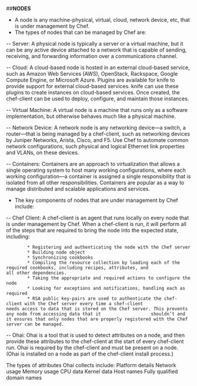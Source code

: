 ##**NODES**

- A node is any machine-physical, virtual, cloud, network device, etc, that is under management by Chef.
- The types of nodes that can be managed by Chef are:

-- Server: A physical node is typically a server or a virtual machine, but it can be any active device attached to a network that is capable of sending, receiving, and forwarding information over a communications channel.

-- Cloud: A cloud-based node is hosted in an external cloud-based service, such as Amazon Web Services (AWS), OpenStack, Rackspace, Google Compute Engine, or Microsoft Azure. Plugins are available for knife to provide support for external cloud-based services. knife can use these plugins to create instances on cloud-based services. Once created, the chef-client can be used to deploy, configure, and maintain those instances.

-- Virtual Machine: A virtual node is a machine that runs only as a software implementation, but otherwise behaves much like a physical machine.

-- Network Device: A network node is any networking device—a switch, a router—that is being managed by a chef-client, such as networking devices by Juniper Networks, Arista, Cisco, and F5. Use Chef to automate common network configurations, such physical and logical Ethernet link properties and VLANs, on these devices.

-- Containers: Containers are an approach to virtualization that allows a single operating system to host many working configurations, where each working configuration—a container is assigned a single responsibility that is isolated from all other responsibilities. Containers are popular as a way to manage distributed and scalable applications and services.

- The key components of nodes that are under management by Chef include:

-- Chef Client: A chef-client is an agent that runs locally on every node that is under management by Chef. When a chef-client is run, it will perform all of the steps that are required to bring the node into the expected state, including:
         
            * Registering and authenticating the node with the Chef server
            * Building node object
            * Synchronizing cookbooks
            * Compiling the resource collection by loading each of the required cookbooks, including recipes, attributes, and              all other dependencies.
            * Taking the appropriate and required actions to configure the node
            * Looking for exceptions and notifications, handling each as required
            * RSA public key-pairs are used to authenticate the chef-client with the Chef server every time a chef-client                  needs access to data that is stored on the Chef server. This prevents any node from accessing data that it                   shouldn’t and it ensures that only nodes that are properly registered with the Chef server can be managed.

-- Ohai: Ohai is a tool that is used to detect attributes on a node, and then provide these attributes to the chef-client at the start of every chef-client run. Ohai is required by the chef-client and must be present on a node. (Ohai is installed on a node as part of the chef-client install process.)

The types of attributes Ohai collects include:
 Platform details
 Network usage
 Memory usage
 CPU data
 Kernel data
 Host names
 Fully qualified domain names

